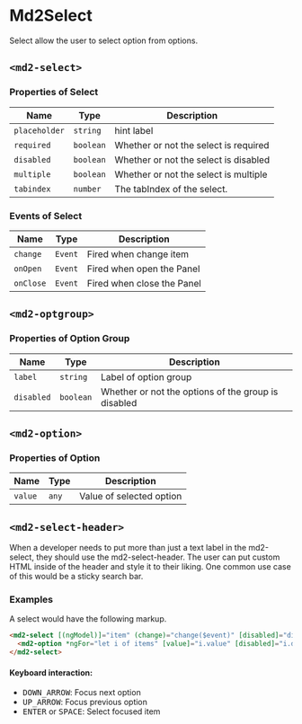 # Md2Select
Select allow the user to select option from options.

## `<md2-select>`
### Properties of Select

| Name | Type | Description |
| --- | --- | --- |
| `placeholder` | `string` | hint label |
| `required` | `boolean` | Whether or not the select is required |
| `disabled` | `boolean` | Whether or not the select is disabled |
| `multiple` | `boolean` | Whether or not the select is multiple |
| `tabindex` | `number` | The tabIndex of the select. |

### Events of Select

| Name | Type | Description |
| --- | --- | --- |
| `change` | `Event` | Fired when change item |
| `onOpen` | `Event` | Fired when open the Panel |
| `onClose` | `Event` | Fired when close the Panel |


## `<md2-optgroup>`
### Properties of Option Group

| Name | Type | Description |
| --- | --- | --- |
| `label` | `string` | Label of option group |
| `disabled` | `boolean` | Whether or not the options of the group is disabled |

## `<md2-option>`
### Properties of Option

| Name | Type | Description |
| --- | --- | --- |
| `value` | `any` | Value of selected option |


## `<md2-select-header>`
When a developer needs to put more than just a text label in the md2-select, they should use the md2-select-header.
The user can put custom HTML inside of the header and style it to their liking. One common use case of this would be a sticky search bar.


### Examples
A select would have the following markup.
```html
<md2-select [(ngModel)]="item" (change)="change($event)" [disabled]="disabled">
  <md2-option *ngFor="let i of items" [value]="i.value" [disabled]="i.disabled">{{i.name}}</md2-option>
</md2-select>
```

#### Keyboard interaction:
- <kbd>DOWN_ARROW</kbd>: Focus next option
- <kbd>UP_ARROW</kbd>: Focus previous option
- <kbd>ENTER</kbd> or <kbd>SPACE</kbd>: Select focused item
